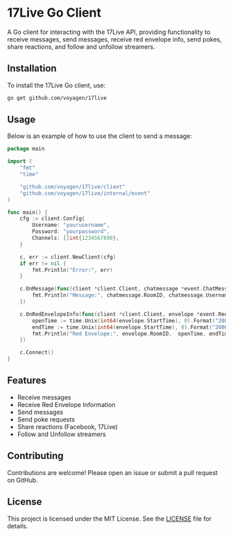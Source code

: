 # 17Live Go Client

A Go client for interacting with the 17Live API, providing functionality to receive messages, send messages, receive red envelope info, send pokes, share reactions, and follow and unfollow streamers.

## Installation

To install the 17Live Go client, use:

```bash
go get github.com/voyagen/17live
```

## Usage

Below is an example of how to use the client to send a message:

```go
package main

import (
	"fmt"
	"time"

	"github.com/voyagen/17live/client"
	"github.com/voyagen/17live/internal/event"
)

func main() {
	cfg := client.Config{
		Username: "yourusername",
		Password: "yourpassword",
		Channels: []int{1234567890},
	}

	c, err := client.NewClient(cfg)
	if err != nil {
		fmt.Println("Error:", err)
	}

	c.OnMessage(func(client *client.Client, chatmessage *event.ChatMessage) {
		fmt.Println("Message:", chatmessage.RoomID, chatmessage.Username, chatmessage.Text)
	})

	c.OnRedEnvelopeInfo(func(client *client.Client, envelope *event.RedEnvelopeInfo) {
		openTime := time.Unix(int64(envelope.StartTime), 0).Format("2006-01-02 15:04:05")
		endTime := time.Unix(int64(envelope.StartTime), 0).Format("2006-01-02 15:04:05")
		fmt.Println("Red Envelope:", envelope.RoomID,  openTime, endTime, envelope.Count)
	})

	c.Connect()
}

```

## Features

- Receive messages
- Receive Red Envelope Information
- Send messages
- Send poke requests
- Share reactions (Facebook, 17Live)
- Follow and Unfollow streamers

## Contributing

Contributions are welcome! Please open an issue or submit a pull request on GitHub.

## License

This project is licensed under the MIT License. See the [LICENSE](LICENSE) file for details.
